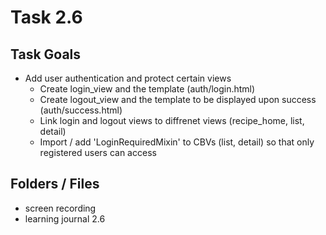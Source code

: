 # Task 2.6

## Task Goals

  - Add user authentication and protect certain views
    - Create login_view and the template (auth/login.html)
    - Create logout_view and the template to be displayed upon success (auth/success.html)
    - Link login and logout views to diffrenet views (recipe_home, list, detail)
    - Import / add 'LoginRequiredMixin' to CBVs (list, detail) so that only registered users can access

## Folders / Files

  - screen recording
  - learning journal 2.6
